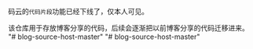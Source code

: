 码云的`代码片段`功能已经下线了，仅本人可见。

该仓库用于存放博客分享的代码，后续会逐渐把以前博客分享的代码迁移进来。
"# blog-source-host-master" 
"# blog-source-host-master" 
